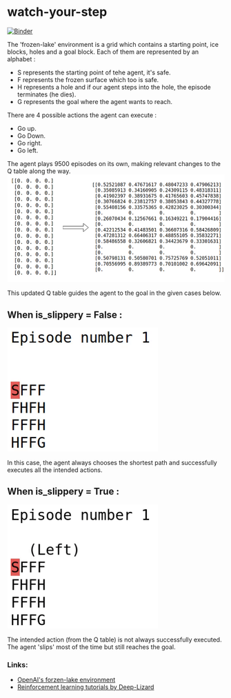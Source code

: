 # watch-your-step
[![Binder](https://camo.githubusercontent.com/bfeb5472ee3df9b7c63ea3b260dc0c679be90b97/68747470733a2f2f696d672e736869656c64732e696f2f62616467652f72656e6465722d6e627669657765722d6f72616e67652e7376673f636f6c6f72423d66333736323626636f6c6f72413d346434643464)](https://nbviewer.jupyter.org/github/Mainakdeb/watch-your-step/blob/master/try-not-to-slip.ipynb)

The 'frozen-lake' environment is a grid which contains a starting point, ice blocks, holes and a goal block. Each of them are represented by an alphabet :
* S represents the starting point of tehe agent, it's safe. 
* F represents the frozen surface which too is safe.
* H represents a hole and if our agent steps into the hole, the episode terminates (he dies). 
* G represents the goal where the agent wants to reach.

There are 4 possible actions the agent can execute :
* Go up.
* Go Down.
* Go right.
* Go left.

The agent plays 9500 episodes on its own, making relevant changes to the Q table along the way.
![Test](https://github.com/Mainakdeb/watch-your-step/blob/master/images/update-Q-table.png)

This updated Q table guides the agent to the goal in the given cases below.

## When is_slippery = False :
![Test](https://github.com/Mainakdeb/watch-your-step/blob/master/gifs/frozen-lake-2.gif)

In this case, the agent always chooses the shortest path and successfully executes all the intended actions. 

## When is_slippery = True :
![Test](https://github.com/Mainakdeb/watch-your-step/blob/master/gifs/frozen-lake-1.gif)

The intended action (from the Q table) is not always successfully executed. The agent 'slips' most of the time but still reaches the goal. 

### Links:
* [OpenAI's forzen-lake environment](https://gym.openai.com/envs/FrozenLake-v0/)
* [Reinforcement learning tutorials by Deep-Lizard](https://deeplizard.com/learn/playlist/PLZbbT5o_s2xoWNVdDudn51XM8lOuZ_Njv)
